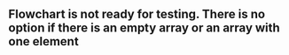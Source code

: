 ## Flowchart is not ready for testing.  There is no option if there is an empty array or an array with one element